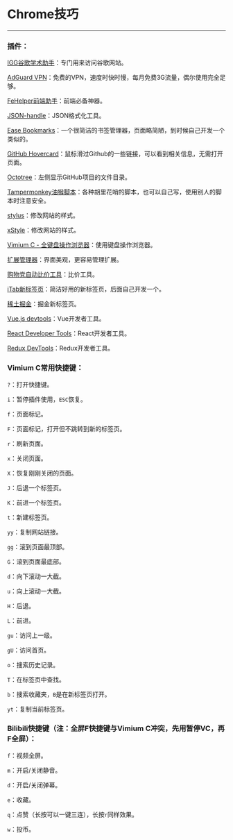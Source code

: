 # Chrome技巧

------

### 插件：

[IGG谷歌学术助手](https://chrome.google.com/webstore/detail/igg%E8%B0%B7%E6%AD%8C%E5%AD%A6%E6%9C%AF%E5%8A%A9%E6%89%8B/ncldcbhpeplkfijdhnoepdgdnmjkckij)：专门用来访问谷歌网站。

[AdGuard VPN](https://chrome.google.com/webstore/detail/hhdobjgopfphlmjbmnpglhfcgppchgje)：免费的VPN，速度时快时慢，每月免费3G流量，偶尔使用完全足够。

[FeHelper前端助手](https://chrome.google.com/webstore/detail/fehelper%E5%89%8D%E7%AB%AF%E5%8A%A9%E6%89%8B/pkgccpejnmalmdinmhkkfafefagiiiad)：前端必备神器。

[JSON-handle](https://chrome.google.com/webstore/detail/json-handle/iahnhfdhidomcpggpaimmmahffihkfnj)：JSON格式化工具。

[Ease Bookmarks](https://chrome.google.com/webstore/detail/ease-bookmarks/poefceffmekhjoadknillcbdifahongk)：一个很简洁的书签管理器，页面略简陋，到时候自己开发一个类似的。

[GitHub Hovercard](https://chrome.google.com/webstore/detail/github-hovercard/mmoahbbnojgkclgceahhakhnccimnplk)：鼠标滑过Github的一些链接，可以看到相关信息，无需打开页面。

[Octotree](https://chrome.google.com/webstore/detail/octotree-github-code-tree/bkhaagjahfmjljalopjnoealnfndnagc)：左侧显示GitHub项目的文件目录。

[Tampermonkey油猴脚本](https://chrome.google.com/webstore/detail/tampermonkey/dhdgffkkebhmkfjojejmpbldmpobfkfo)：各种胡里花哨的脚本，也可以自己写，使用别人的脚本时注意安全。

[stylus](https://chrome.google.com/webstore/detail/stylus/clngdbkpkpeebahjckkjfobafhncgmne)：修改网站的样式。

[xStyle](https://chrome.google.com/webstore/detail/xstyle/hncgkmhphmncjohllpoleelnibpmccpj)：修改网站的样式。

[Vimium C - 全键盘操作浏览器](https://chrome.google.com/webstore/detail/vimium-c-all-by-keyboard/hfjbmagddngcpeloejdejnfgbamkjaeg)：使用键盘操作浏览器。

[扩展管理器](https://chrome.google.com/webstore/detail/extmanager/bgejgfcdaicmfbfphchgcdgnpnbcondb)：界面美观，更容易管理扩展。

[购物党自动比价工具](https://chrome.google.com/webstore/detail/%E8%B4%AD%E7%89%A9%E5%85%9A%E8%87%AA%E5%8A%A8%E6%AF%94%E4%BB%B7%E5%B7%A5%E5%85%B7/jgphnjokjhjlcnnajmfjlacjnjkhleah)：比价工具。

[iTab新标签页](https://chrome.google.com/webstore/detail/itab%E6%96%B0%E6%A0%87%E7%AD%BE%E9%A1%B5/mhloojimgilafopcmlcikiidgbbnelip)：简洁好用的新标签页，后面自己开发一个。

[稀土掘金](https://chrome.google.com/webstore/detail/%E7%A8%80%E5%9C%9F%E6%8E%98%E9%87%91/lecdifefmmfjnjjinhaennhdlmcaeeeb)：掘金新标签页。

[Vue.js devtools](https://chrome.google.com/webstore/detail/vuejs-devtools/nhdogjmejiglipccpnnnanhbledajbpd)：Vue开发者工具。

[React Developer Tools](https://chrome.google.com/webstore/detail/react-developer-tools/fmkadmapgofadopljbjfkapdkoienihi)：React开发者工具。

[Redux DevTools](https://chrome.google.com/webstore/detail/redux-devtools/lmhkpmbekcpmknklioeibfkpmmfibljd)：Redux开发者工具。



### Vimium C常用快捷键：

`?`：打开快捷键。

`i`：暂停插件使用，`ESC`恢复。

`f`：页面标记。

`F`：页面标记，打开但不跳转到新的标签页。

`r`：刷新页面。

`x`：关闭页面。

`X`：恢复刚刚关闭的页面。

`J`：后退一个标签页。

`K`：前进一个标签页。

`t`：新建标签页。

`yy`：复制网站链接。

`gg`：滚到页面最顶部。

`G`：滚到页面最底部。

`d`：向下滚动一大截。

`u`：向上滚动一大截。

`H`：后退。

`L`：前进。

`gu`：访问上一级。

`gU`：访问首页。

`o`：搜索历史记录。

`T`：在标签页中查找。

`b`：搜索收藏夹，`B`是在新标签页打开。

`yt`：复制当前标签页。



### Bilibili快捷键（注：全屏F快捷键与Vimium C冲突，先用暂停VC，再F全屏）：

`f`：视频全屏。

`m`：开启/关闭静音。

`d`：开启/关闭弹幕。

`e`：收藏。

`q`：点赞（长按可以一键三连），长按`r`同样效果。

`w`：投币。





